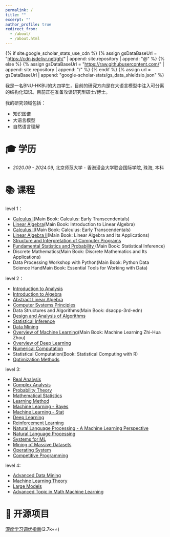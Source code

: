 ```yaml
---
permalink: /
title: ""
excerpt: ""
author_profile: true
redirect_from: 
  - /about/
  - /about.html
---
```


{% if site.google_scholar_stats_use_cdn %}
{% assign gsDataBaseUrl = "https://cdn.jsdelivr.net/gh/" | append: site.repository | append: "@" %}
{% else %}
{% assign gsDataBaseUrl = "https://raw.githubusercontent.com/" | append: site.repository | append: "/" %}
{% endif %}
{% assign url = gsDataBaseUrl | append: "google-scholar-stats/gs_data_shieldsio.json" %}

<span class='anchor' id='about-me'></span>

我是一名BNU-HKBU的大四学生，目前的研究方向是在大语言模型中注入可分离的结构化知识。目前正在准备攻读研究型硕士/博士。


我的研究领域包括：
- 知识图谱
- 大语言模型
- 自然语言理解

  


<span class='anchor' id='-xl'></span>

# 🎓 学历
- *2020.09 - 2024.09*, <a href="https://www.uic.edu.cn/"></a> 北京师范大学 - 香港浸会大学联合国际学院, 珠海, 本科 
 
<span class='anchor' id='-kc'></span>

# 📚 课程
level 1：
- [Calculus I](http://ocw.nctu.edu.tw/course_detail-v.php?bgid=1&gid=0&nid=490)(Main Book: Calculus: Early Transcendentals)
- [Linear Algebra](https://ocw.nthu.edu.tw/ocw/index.php?page=course&cid=89)(Main Book: Introduction to Linear Algebra)
- [Calculus II](http://ocw.nctu.edu.tw/course_detail-v.php?bgid=1&gid=0&nid=490)(Main Book: Calculus: Early Transcendentals)
- [Linear Algebra II](https://ocw.nthu.edu.tw/ocw/index.php?page=course&cid=89)(Main Book: Linear Algebra and Its Applications)
- [Structure and Interpretation of Computer Programs](https://ocw.mit.edu/courses/6-001-structure-and-interpretation-of-computer-programs-spring-2005/)
- [Fundamental Statistics and Probability
](https://www.youtube.com/playlist?list=PL5LSj-W8URK2VkbA8HCeoyMLr2783GSZN)(Main Book: Statistical Inference)
- Discrete Mathematics(Main Book: Discrete Mathematics and Its Applications)
- Data Processing Workshop with Python(Main Book: Python Data Science HandMain Book: Essential Tools for Working with Data)

level 2：
- [Introduction to Analysis](https://www.bilibili.com/video/BV1px411C7bL/)
- [Introduction to Algebra](https://www.bilibili.com/video/BV1qG4y1B74U)
- [Abstract Linear Algebra](https://www.youtube.com/playlist?list=PLoxJTbDttvt7ny0WEJHWw6-0Sjx7EImIQ)
- [Computer Systems Principles](http://csapp.cs.cmu.edu/)
- Data Structures and Algorithms(Main Book: dsacpp-3rd-edn)
- [Design and Analysis of Algorithms](https://www.bilibili.com/video/BV11341167sn/)
- [Statistical Inference](https://bimsa.net/activity/StaThy/)
- [Data Mining](https://wiki.illinois.edu/wiki/display/cs412/Fall+2016+Course+Syllabus+and+Schedule)
- [Overview of Machine Learning](https://www.xuetangx.com/course/nju0802bt/14363483)(Main Book: Machine Learning Zhi-Hua Zhou)
- [Overview of Deep Learning](https://speech.ee.ntu.edu.tw/~hylee/ml/2022-spring.php)
- [Numerical Computation](https://www.youtube.com/playlist?list=PLbxFfU5GKZz3D4NPYvvY7dvXiZ0awd4zn)
- Statistical Computation(Book: Statistical Computing with R)
- [Optimization Methods](https://www.stat.cmu.edu/~siva/teaching/725/)

level 3:
- [Real Analysis](https://space.bilibili.com/401866970/lists/4418249?type=season)
- [Complex Analysis](https://space.bilibili.com/1096900251/lists/356766?type=season)
- [Probability Theory](https://space.bilibili.com/386319309/lists/2761992?type=season)
- [Mathematical Statistics](https://bimsa.net/activity/DesAnaExp/)
- [Learning Method](https://space.bilibili.com/32773300/lists/3561099?type=season)
- [Machine Learning - Bayes](https://www.bilibili.com/cheese/play/ss16657)
- [Machine Learning - Stat](https://github.com/percyliang/cs229t/tree/master/cs229t_fall_2018)
- [Deep Learning](https://www.bishopbook.com/)
- [Reinforcement Learning](https://datawhalechina.github.io/easy-rl/)
- [Natural Language Processing - A Machine Learning Perspective](https://westlakenlp.github.io/nlpml/)
- [Natural Language Processing](http://course.inf.ed.ac.uk/anlp/)
- [Systems for ML](https://courses.cs.washington.edu/courses/cse599k/24au/)
- [Mining of Massive Datasets](http://www.mmds.org/)
- [Operating System](https://cs162.org/)
- [Competitive Programming](https://vjudge.net/article/3284)


level 4:
- [Advanced Data Mining](https://wiki.illinois.edu/wiki/display/cs512/Home)
- [Machine Learning Theory](https://fdu-open-exam.gitbook.io/csdiy/supplements/ji-qi-xue-xi-li-lun)
- [Large Models](https://cx2eswhx4xn.feishu.cn/docx/ODpFdJLOzoVv0ExmXPQcmHOVnhH)
- [Advanced Topic in Math Machine Learning](https://www.youtube.com/playlist?list=PLvtrkEledFjodK_UKua2h4exNMcWNGJrs)

<span class='anchor' id='-open'></span>

# 🤖 开源项目

[深度学习调优指南](https://github.com/schrodingercatss/tuning_playbook_zh_cn)(2.7k+⭐)

